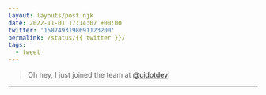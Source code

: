 ```yaml
---
layout: layouts/post.njk
date: 2022-11-01 17:14:07 +00:00
twitter: '1587493198691123200'
permalink: /status/{{ twitter }}/
tags: 
  - tweet
---
```


> Oh hey, I just joined the team at [@uidotdev](https://twitter.com/uidotdev)!

---
